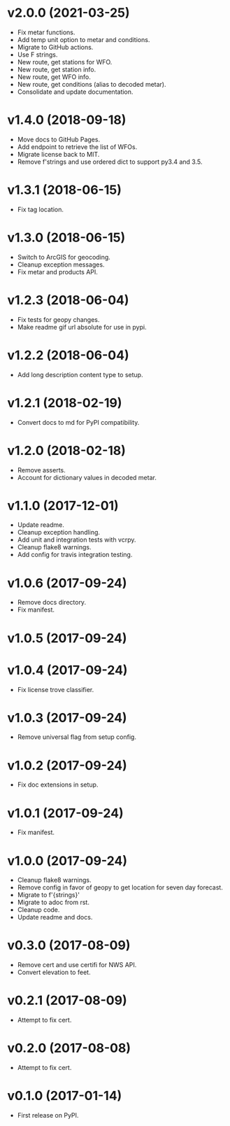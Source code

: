 # v2.0.0 (2021-03-25)

- Fix metar functions.
- Add temp unit option to metar and conditions.
- Migrate to GitHub actions.
- Use F strings.
- New route, get stations for WFO.
- New route, get station info.
- New route, get WFO info.
- New route, get conditions (alias to decoded metar).
- Consolidate and update documentation.

# v1.4.0 (2018-09-18)

- Move docs to GitHub Pages.
- Add endpoint to retrieve the list of WFOs.
- Migrate license back to MIT.
- Remove f'strings and use ordered dict to support py3.4 and 3.5.

# v1.3.1 (2018-06-15)

- Fix tag location.

# v1.3.0 (2018-06-15)

- Switch to ArcGIS for geocoding.
- Cleanup exception messages.
- Fix metar and products API.

# v1.2.3 (2018-06-04)

- Fix tests for geopy changes.
- Make readme gif url absolute for use in pypi.

# v1.2.2 (2018-06-04)

- Add long description content type to setup.

# v1.2.1 (2018-02-19)

- Convert docs to md for PyPI compatibility.

# v1.2.0 (2018-02-18)

-   Remove asserts.
-   Account for dictionary values in decoded metar.

# v1.1.0 (2017-12-01)

-   Update readme.
-   Cleanup exception handling.
-   Add unit and integration tests with vcrpy.
-   Cleanup flake8 warnings.
-   Add config for travis integration testing.

# v1.0.6 (2017-09-24)

-   Remove docs directory.
-   Fix manifest.

# v1.0.5 (2017-09-24)

# v1.0.4 (2017-09-24)

-   Fix license trove classifier.

# v1.0.3 (2017-09-24)

-   Remove universal flag from setup config.

# v1.0.2 (2017-09-24)

-   Fix doc extensions in setup.

# v1.0.1 (2017-09-24)

-   Fix manifest.

# v1.0.0 (2017-09-24)

-   Cleanup flake8 warnings.
-   Remove config in favor of geopy to get location for seven day
    forecast.
-   Migrate to f'{strings}'
-   Migrate to adoc from rst.
-   Cleanup code.
-   Update readme and docs.

# v0.3.0 (2017-08-09)

-   Remove cert and use certifi for NWS API.
-   Convert elevation to feet.

# v0.2.1 (2017-08-09)

-   Attempt to fix cert.

# v0.2.0 (2017-08-08)

-   Attempt to fix cert.

# v0.1.0 (2017-01-14)

-   First release on PyPI.
